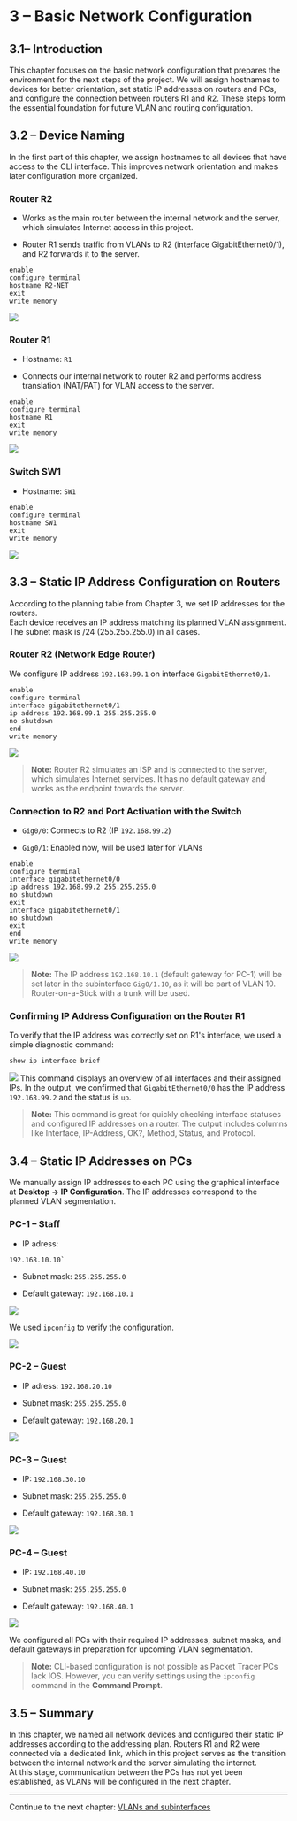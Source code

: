 # **3 – Basic Network Configuration**


## 3.1– Introduction

This chapter focuses on the basic network configuration that prepares the environment for the next steps of the project. We will assign hostnames to devices for better orientation, set static IP addresses on routers and PCs, and configure the connection between routers R1 and R2. These steps form the essential foundation for future VLAN and routing configuration.
## 3.2 – Device Naming

In the first part of this chapter, we assign hostnames to all devices that have access to the CLI interface. This improves network orientation and makes later configuration more organized.

### Router R2 

- Works as the main router between the internal network and the server, which simulates Internet access in this project.

- Router R1 sends traffic from VLANs to R2 (interface GigabitEthernet0/1), and R2 forwards it to the server.

```
enable
configure terminal
hostname R2-NET
exit
write memory
```
![](00-images/configuration-hostname202508061906031.png)
### Router R1 

- Hostname: `R1`
    
- Connects our internal network to router R2 and performs address translation (NAT/PAT) for VLAN access to the server.


```
enable
configure terminal
hostname R1
exit
write memory
```
![](00-images/configuration-hostname202508061855411.png)
### Switch SW1

- Hostname: `SW1`
    

```
enable
configure terminal
hostname SW1
exit
write memory
```
![](00-images/configuration-hostname202508061913181.png)




## 3.3 – Static IP Address Configuration on Routers

According to the planning table from Chapter 3, we set IP addresses for the routers.  
Each device receives an IP address matching its planned VLAN assignment. The subnet mask is /24 (255.255.255.0) in all cases.

### Router R2 (Network Edge Router)

We configure IP address `192.168.99.1` on interface `GigabitEthernet0/1`.

```
enable
configure terminal
interface gigabitethernet0/1
ip address 192.168.99.1 255.255.255.0
no shutdown
end
write memory
```
![](00-images/ip-configuration202508062325101.png)

> **Note:** Router R2 simulates an ISP and is connected to the server, which simulates Internet services. It has no default gateway and works as the endpoint towards the server.

### Connection to R2 and Port Activation with the Switch

- `Gig0/0`: Connects to R2 (IP `192.168.99.2`)
    
- `Gig0/1`: Enabled now, will be used later for VLANs
    

```
enable
configure terminal
interface gigabitethernet0/0
ip address 192.168.99.2 255.255.255.0
no shutdown
exit
interface gigabitethernet0/1
no shutdown
exit
end
write memory
```
![](00-images/ip-configuration202508062345521.png)
> **Note:** The IP address `192.168.10.1` (default gateway for PC-1) will be set later in the subinterface `Gig0/1.10`, as it will be part of VLAN 10. Router-on-a-Stick with a trunk will be used.


### Confirming IP Address Configuration on the Router R1

To verify that the IP address was correctly set on R1's interface, we used a simple diagnostic command:

```
show ip interface brief
```
![](00-images/diagnostic202508071258191.png)
This command displays an overview of all interfaces and their assigned IPs. In the output, we confirmed that `GigabitEthernet0/0` has the IP address `192.168.99.2` and the status is `up`.

> **Note:** This command is great for quickly checking interface statuses and configured IP addresses on a router. The output includes columns like Interface, IP-Address, OK?, Method, Status, and Protocol.




## 3.4 – Static IP Addresses on PCs

We manually assign IP addresses to each PC using the graphical interface at **Desktop → IP Configuration**. The IP addresses correspond to the planned VLAN segmentation.

### PC-1 – Staff

- IP adress: 

```
192.168.10.10`
```
- Subnet mask: `255.255.255.0`
    
- Default gateway: `192.168.10.1`

![](00-images/ip-configuration202508070011581.png)

 We used `ipconfig` to verify the configuration.

![](00-images/ipconfig202508070022201.png)
### PC-2 – Guest 

- IP adress: `192.168.20.10`

- Subnet mask: `255.255.255.0`

- Default gateway: `192.168.20.1`

![](00-images/ip-configuration202508070030261.png)

### PC-3 – Guest 

- IP: `192.168.30.10`
    
- Subnet mask: `255.255.255.0`
    
- Default gateway: `192.168.30.1`

![](00-images/ip-configuration202508070032171.png)

### PC-4 – Guest 

- IP: `192.168.40.10`
    
- Subnet mask: `255.255.255.0`
    
- Default gateway: `192.168.40.1`

![](00-images/ip-configuration202508070035361.png)

 We configured all PCs with their required IP addresses, subnet masks, and default gateways in preparation for upcoming VLAN segmentation.

> **Note:** CLI-based configuration is not possible as Packet Tracer PCs lack IOS. However, you can verify settings using the `ipconfig` command in the **Command Prompt**.


## 3.5 – **Summary**

In this chapter, we named all network devices and configured their static IP addresses according to the addressing plan. Routers R1 and R2 were connected via a dedicated link, which in this project serves as the transition between the internal network and the server simulating the internet.  
At this stage, communication between the PCs has not yet been established, as VLANs will be configured in the next chapter.

---

Continue to the next chapter: [VLANs and subinterfaces](04-vlans-and-subinterfaces.md)

